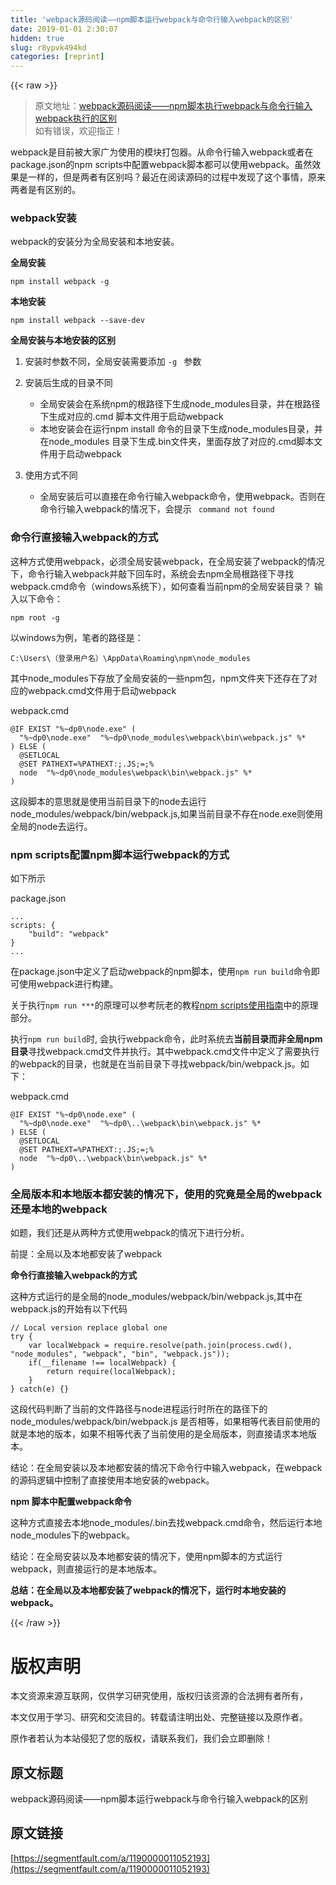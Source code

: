 ```yaml
---
title: 'webpack源码阅读——npm脚本运行webpack与命令行输入webpack的区别' 
date: 2019-01-01 2:30:07
hidden: true
slug: r8ypvk494kd
categories: [reprint]
---
```


{{< raw >}}

                    
<blockquote>原文地址：<a href="http://www.monster1935.com/2017/09/07/webpack%E6%BA%90%E7%A0%81%E9%98%85%E8%AF%BB-npm%E8%84%9A%E6%9C%AC%E6%89%A7%E8%A1%8Cwebpack%E4%B8%8E%E5%91%BD%E4%BB%A4%E8%A1%8C%E8%BE%93%E5%85%A5webpack%E6%89%A7%E8%A1%8C%E7%9A%84%E5%8C%BA%E5%88%AB/" rel="nofollow noreferrer" target="_blank">webpack源码阅读——npm脚本执行webpack与命令行输入webpack执行的区别</a><br>如有错误，欢迎指正！</blockquote>
<p>webpack是目前被大家广为使用的模块打包器。从命令行输入webpack或者在package.json的npm scripts中配置webpack脚本都可以使用webpack。虽然效果是一样的，但是两者有区别吗？最近在阅读源码的过程中发现了这个事情，原来两者是有区别的。</p>
<h3 id="articleHeader0">webpack安装</h3>
<p>webpack的安装分为全局安装和本地安装。</p>
<p><strong>全局安装</strong></p>
<div class="widget-codetool" style="display:none;">
      <div class="widget-codetool--inner">
      <span class="selectCode code-tool" data-toggle="tooltip" data-placement="top" title="" data-original-title="全选"></span>
      <span type="button" class="copyCode code-tool" data-toggle="tooltip" data-placement="top" data-clipboard-text="npm install webpack -g " title="" data-original-title="复制"></span>
      <span type="button" class="saveToNote code-tool" data-toggle="tooltip" data-placement="top" title="" data-original-title="放进笔记"></span>
      </div>
      </div><pre class="hljs cmake"><code style="word-break: break-word; white-space: initial;">npm <span class="hljs-keyword">install</span> webpack -g </code></pre>
<p><strong>本地安装</strong></p>
<div class="widget-codetool" style="display:none;">
      <div class="widget-codetool--inner">
      <span class="selectCode code-tool" data-toggle="tooltip" data-placement="top" title="" data-original-title="全选"></span>
      <span type="button" class="copyCode code-tool" data-toggle="tooltip" data-placement="top" data-clipboard-text="npm install webpack --save-dev" title="" data-original-title="复制"></span>
      <span type="button" class="saveToNote code-tool" data-toggle="tooltip" data-placement="top" title="" data-original-title="放进笔记"></span>
      </div>
      </div><pre class="hljs q"><code style="word-break: break-word; white-space: initial;">npm install webpack --<span class="hljs-built_in">save</span>-<span class="hljs-built_in">dev</span></code></pre>
<p><strong>全局安装与本地安装的区别</strong></p>
<ol>
<li>安装时参数不同，全局安装需要添加 <code>-g </code> 参数</li>
<li>
<p>安装后生成的目录不同</p>
<ul>
<li>全局安装会在系统npm的根路径下生成node_modules目录，并在根路径下生成对应的.cmd 脚本文件用于启动webpack</li>
<li>本地安装会在运行npm install 命令的目录下生成node_modules目录，并在node_modules 目录下生成.bin文件夹，里面存放了对应的.cmd脚本文件用于启动webpack</li>
</ul>
</li>
<li>
<p>使用方式不同</p>
<ul><li>全局安装后可以直接在命令行输入webpack命令，使用webpack。否则在命令行输入webpack的情况下，会提示 <code> command not found </code>
</li></ul>
</li>
</ol>
<h3 id="articleHeader1">命令行直接输入webpack的方式</h3>
<p>这种方式使用webpack，必须全局安装webpack，在全局安装了webpack的情况下，命令行输入webpack并敲下回车时，系统会去npm全局根路径下寻找webpack.cmd命令（windows系统下），如何查看当前npm的全局安装目录？ 输入以下命令：</p>
<div class="widget-codetool" style="display:none;">
      <div class="widget-codetool--inner">
      <span class="selectCode code-tool" data-toggle="tooltip" data-placement="top" title="" data-original-title="全选"></span>
      <span type="button" class="copyCode code-tool" data-toggle="tooltip" data-placement="top" data-clipboard-text="npm root -g " title="" data-original-title="复制"></span>
      <span type="button" class="saveToNote code-tool" data-toggle="tooltip" data-placement="top" title="" data-original-title="放进笔记"></span>
      </div>
      </div><pre class="hljs coffeescript"><code style="word-break: break-word; white-space: initial;"><span class="hljs-built_in">npm</span> root -g </code></pre>
<p>以windows为例，笔者的路径是：</p>
<div class="widget-codetool" style="display:none;">
      <div class="widget-codetool--inner">
      <span class="selectCode code-tool" data-toggle="tooltip" data-placement="top" title="" data-original-title="全选"></span>
      <span type="button" class="copyCode code-tool" data-toggle="tooltip" data-placement="top" data-clipboard-text="C:\Users\（登录用户名）\AppData\Roaming\npm\node_modules
" title="" data-original-title="复制"></span>
      <span type="button" class="saveToNote code-tool" data-toggle="tooltip" data-placement="top" title="" data-original-title="放进笔记"></span>
      </div>
      </div><pre class="hljs taggerscript"><code>C:<span class="hljs-symbol">\U</span>sers<span class="hljs-symbol">\（</span>登录用户名）<span class="hljs-symbol">\A</span>ppData<span class="hljs-symbol">\R</span>oaming<span class="hljs-symbol">\n</span>pm<span class="hljs-symbol">\n</span>ode_modules
</code></pre>
<p>其中node_modules下存放了全局安装的一些npm包，npm文件夹下还存在了对应的webpack.cmd文件用于启动webpack</p>
<p>webpack.cmd</p>
<div class="widget-codetool" style="display:none;">
      <div class="widget-codetool--inner">
      <span class="selectCode code-tool" data-toggle="tooltip" data-placement="top" title="" data-original-title="全选"></span>
      <span type="button" class="copyCode code-tool" data-toggle="tooltip" data-placement="top" data-clipboard-text="@IF EXIST &quot;%~dp0\node.exe&quot; (
  &quot;%~dp0\node.exe&quot;  &quot;%~dp0\node_modules\webpack\bin\webpack.js&quot; %*
) ELSE (
  @SETLOCAL
  @SET PATHEXT=%PATHEXT:;.JS;=;%
  node  &quot;%~dp0\node_modules\webpack\bin\webpack.js&quot; %*
)" title="" data-original-title="复制"></span>
      <span type="button" class="saveToNote code-tool" data-toggle="tooltip" data-placement="top" title="" data-original-title="放进笔记"></span>
      </div>
      </div><pre class="hljs less"><code><span class="hljs-variable">@IF</span> EXIST <span class="hljs-string">"%~dp0\node.exe"</span> (
  <span class="hljs-string">"%~dp0\node.exe"</span>  <span class="hljs-string">"%~dp0\node_modules\webpack\bin\webpack.js"</span> %*
) ELSE (
  <span class="hljs-variable">@SETLOCAL</span>
  <span class="hljs-variable">@SET</span> PATHEXT=%<span class="hljs-attribute">PATHEXT</span>:;.JS;=;%
  node  <span class="hljs-string">"%~dp0\node_modules\webpack\bin\webpack.js"</span> %*
)</code></pre>
<p>这段脚本的意思就是使用当前目录下的node去运行node_modules/webpack/bin/webpack.js,如果当前目录不存在node.exe则使用全局的node去运行。</p>
<h3 id="articleHeader2">npm scripts配置npm脚本运行webpack的方式</h3>
<p>如下所示</p>
<p>package.json</p>
<div class="widget-codetool" style="display:none;">
      <div class="widget-codetool--inner">
      <span class="selectCode code-tool" data-toggle="tooltip" data-placement="top" title="" data-original-title="全选"></span>
      <span type="button" class="copyCode code-tool" data-toggle="tooltip" data-placement="top" data-clipboard-text="...
scripts: {
    &quot;build&quot;: &quot;webpack&quot;
}
..." title="" data-original-title="复制"></span>
      <span type="button" class="saveToNote code-tool" data-toggle="tooltip" data-placement="top" title="" data-original-title="放进笔记"></span>
      </div>
      </div><pre class="hljs clean"><code>...
scripts: {
    <span class="hljs-string">"build"</span>: <span class="hljs-string">"webpack"</span>
}
...</code></pre>
<p>在package.json中定义了启动webpack的npm脚本，使用<code>npm run build</code>命令即可使用webpack进行构建。</p>
<p>关于执行<code>npm run ***</code>的原理可以参考阮老的教程<a href="http://www.ruanyifeng.com/blog/2016/10/npm_scripts.html" rel="nofollow noreferrer" target="_blank">npm scripts使用指南</a>中的原理部分。</p>
<p>执行<code>npm run build</code>时, 会执行webpack命令，此时系统去<strong>当前目录而非全局npm目录</strong>寻找webpack.cmd文件并执行。其中webpack.cmd文件中定义了需要执行的webpack的目录，也就是在当前目录下寻找webpack/bin/webpack.js。如下：</p>
<p>webpack.cmd</p>
<div class="widget-codetool" style="display:none;">
      <div class="widget-codetool--inner">
      <span class="selectCode code-tool" data-toggle="tooltip" data-placement="top" title="" data-original-title="全选"></span>
      <span type="button" class="copyCode code-tool" data-toggle="tooltip" data-placement="top" data-clipboard-text="@IF EXIST &quot;%~dp0\node.exe&quot; (
  &quot;%~dp0\node.exe&quot;  &quot;%~dp0\..\webpack\bin\webpack.js&quot; %*
) ELSE (
  @SETLOCAL
  @SET PATHEXT=%PATHEXT:;.JS;=;%
  node  &quot;%~dp0\..\webpack\bin\webpack.js&quot; %*
)" title="" data-original-title="复制"></span>
      <span type="button" class="saveToNote code-tool" data-toggle="tooltip" data-placement="top" title="" data-original-title="放进笔记"></span>
      </div>
      </div><pre class="hljs less"><code><span class="hljs-variable">@IF</span> EXIST <span class="hljs-string">"%~dp0\node.exe"</span> (
  <span class="hljs-string">"%~dp0\node.exe"</span>  <span class="hljs-string">"%~dp0\..\webpack\bin\webpack.js"</span> %*
) ELSE (
  <span class="hljs-variable">@SETLOCAL</span>
  <span class="hljs-variable">@SET</span> PATHEXT=%<span class="hljs-attribute">PATHEXT</span>:;.JS;=;%
  node  <span class="hljs-string">"%~dp0\..\webpack\bin\webpack.js"</span> %*
)</code></pre>
<h3 id="articleHeader3">全局版本和本地版本都安装的情况下，使用的究竟是全局的webpack还是本地的webpack</h3>
<p>如题，我们还是从两种方式使用webpack的情况下进行分析。</p>
<p>前提：全局以及本地都安装了webpack</p>
<p><strong>命令行直接输入webpack的方式</strong></p>
<p>这种方式运行的是全局的node_modules/webpack/bin/webpack.js,其中在webpack.js的开始有以下代码</p>
<div class="widget-codetool" style="display:none;">
      <div class="widget-codetool--inner">
      <span class="selectCode code-tool" data-toggle="tooltip" data-placement="top" title="" data-original-title="全选"></span>
      <span type="button" class="copyCode code-tool" data-toggle="tooltip" data-placement="top" data-clipboard-text="// Local version replace global one
try {
    var localWebpack = require.resolve(path.join(process.cwd(), &quot;node_modules&quot;, &quot;webpack&quot;, &quot;bin&quot;, &quot;webpack.js&quot;));
    if(__filename !== localWebpack) {
        return require(localWebpack);
    }
} catch(e) {}" title="" data-original-title="复制"></span>
      <span type="button" class="saveToNote code-tool" data-toggle="tooltip" data-placement="top" title="" data-original-title="放进笔记"></span>
      </div>
      </div><pre class="hljs javascript"><code><span class="hljs-comment">// Local version replace global one</span>
<span class="hljs-keyword">try</span> {
    <span class="hljs-keyword">var</span> localWebpack = <span class="hljs-built_in">require</span>.resolve(path.join(process.cwd(), <span class="hljs-string">"node_modules"</span>, <span class="hljs-string">"webpack"</span>, <span class="hljs-string">"bin"</span>, <span class="hljs-string">"webpack.js"</span>));
    <span class="hljs-keyword">if</span>(__filename !== localWebpack) {
        <span class="hljs-keyword">return</span> <span class="hljs-built_in">require</span>(localWebpack);
    }
} <span class="hljs-keyword">catch</span>(e) {}</code></pre>
<p>这段代码判断了当前的文件路径与node进程运行时所在的路径下的node_modules/webpack/bin/webpack.js 是否相等，如果相等代表目前使用的就是本地的版本，如果不相等代表了当前使用的是全局版本，则直接请求本地版本。</p>
<p>结论：在全局安装以及本地都安装的情况下命令行中输入webpack，在webpack的源码逻辑中控制了直接使用本地安装的webpack。</p>
<p><strong>npm 脚本中配置webpack命令</strong></p>
<p>这种方式直接去本地node_modules/.bin去找webpack.cmd命令，然后运行本地node_modules下的webpack。</p>
<p>结论：在全局安装以及本地都安装的情况下，使用npm脚本的方式运行webpack，则直接运行的是本地版本。</p>
<p><strong>总结：在全局以及本地都安装了webpack的情况下，运行时本地安装的webpack。</strong></p>

                
{{< /raw >}}

# 版权声明
本文资源来源互联网，仅供学习研究使用，版权归该资源的合法拥有者所有，

本文仅用于学习、研究和交流目的。转载请注明出处、完整链接以及原作者。

原作者若认为本站侵犯了您的版权，请联系我们，我们会立即删除！

## 原文标题
webpack源码阅读——npm脚本运行webpack与命令行输入webpack的区别

## 原文链接
[https://segmentfault.com/a/1190000011052193](https://segmentfault.com/a/1190000011052193)

